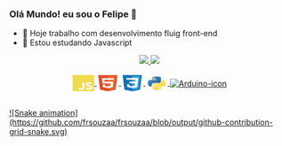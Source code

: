 
### Olá Mundo! eu sou o Felipe 🤙

- 🔭 Hoje trabalho com desenvolvimento fluig front-end
- 🌱 Estou estudando Javascript

<div align="center">
  <a href="https://github.com/frsouzaa">
  <img height="180em" src="https://github-readme-stats.vercel.app/api?username=frsouzaa&show_icons=true&theme=dark&include_all_commits=true&count_private=true"/>
  <img height="180em" src="https://github-readme-stats.vercel.app/api/top-langs/?username=frsouzaa&layout=compact&langs_count=7&theme=dark"/>
</div>

<div style="display: inline_block" align="center"><br>
  <img align="center" alt="Javascript-icon" height="30" width="40" src="https://raw.githubusercontent.com/devicons/devicon/master/icons/javascript/javascript-plain.svg">
  <img align="center" alt="HTML-icon" height="30" width="40" src="https://raw.githubusercontent.com/devicons/devicon/master/icons/html5/html5-original.svg">
  <img align="center" alt="CSS-icon" height="30" width="40" src="https://raw.githubusercontent.com/devicons/devicon/master/icons/css3/css3-original.svg">
  <img align="center" alt="Python-icon" height="30" width="40" src="https://raw.githubusercontent.com/devicons/devicon/master/icons/python/python-original.svg">
  <img align="center" alt="Arduino-icon" height="30" width="40" src="https://cdn.jsdelivr.net/gh/devicons/devicon/icons/arduino/arduino-original.svg" />
</div>

##

<div> 
  ![Snake animation](https://github.com/frsouzaa/frsouzaa/blob/output/github-contribution-grid-snake.svg)
</div>
